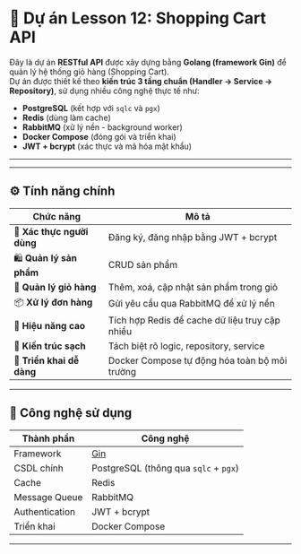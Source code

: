 # 🛒 Dự án Lesson 12: Shopping Cart API

Đây là dự án **RESTful API** được xây dựng bằng **Golang (framework Gin)** để quản lý hệ thống giỏ hàng (Shopping Cart).  
Dự án được thiết kế theo **kiến trúc 3 tầng chuẩn (Handler → Service → Repository)**, sử dụng nhiều công nghệ thực tế như:

- **PostgreSQL** (kết hợp với `sqlc` và `pgx`)
- **Redis** (dùng làm cache)
- **RabbitMQ** (xử lý nền - background worker)
- **Docker Compose** (đóng gói và triển khai)
- **JWT + bcrypt** (xác thực và mã hóa mật khẩu)

---


---

## ⚙️ Tính năng chính

| Chức năng | Mô tả |
|------------|--------|
| 🔐 **Xác thực người dùng** | Đăng ký, đăng nhập bằng JWT + bcrypt |
| 🛍️ **Quản lý sản phẩm** | CRUD sản phẩm |
| 🛒 **Quản lý giỏ hàng** | Thêm, xoá, cập nhật sản phẩm trong giỏ |
| 📦 **Xử lý đơn hàng** | Gửi yêu cầu qua RabbitMQ để xử lý nền |
| 🚀 **Hiệu năng cao** | Tích hợp Redis để cache dữ liệu truy cập nhiều |
| 🧱 **Kiến trúc sạch** | Tách biệt rõ logic, repository, service |
| 🐳 **Triển khai dễ dàng** | Docker Compose tự động hóa toàn bộ môi trường |

---

## 🧰 Công nghệ sử dụng

| Thành phần | Công nghệ |
|-------------|------------|
| Framework | [Gin](https://github.com/gin-gonic/gin) |
| CSDL chính | PostgreSQL (thông qua `sqlc` + `pgx`) |
| Cache | Redis |
| Message Queue | RabbitMQ |
| Authentication | JWT + bcrypt |
| Triển khai | Docker Compose |

---

